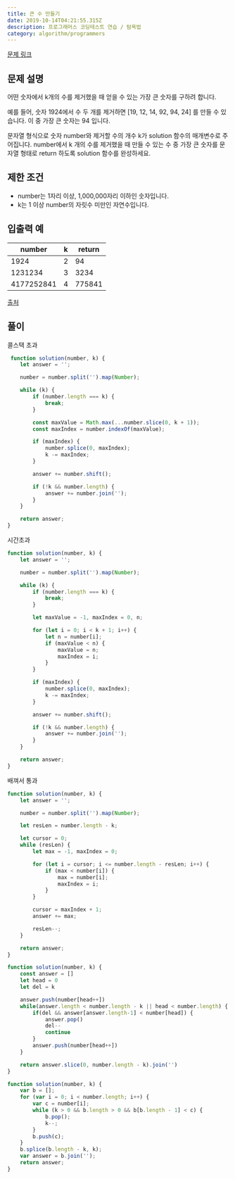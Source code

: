 ```yaml
---
title: 큰 수 만들기
date: 2019-10-14T04:21:55.315Z
description: 프로그래머스 코딩테스트 연습 / 탐욕법
category: algorithm/programmers
---
```


[문제 링크](https://programmers.co.kr/learn/courses/30/lessons/42883)

## 문제 설명

어떤 숫자에서 k개의 수를 제거했을 때 얻을 수 있는 가장 큰 숫자를 구하려 합니다.

예를 들어, 숫자 1924에서 수 두 개를 제거하면 [19, 12, 14, 92, 94, 24] 를 만들 수 있습니다. 이 중 가장 큰 숫자는 94 입니다.

문자열 형식으로 숫자 number와 제거할 수의 개수 k가 solution 함수의 매개변수로 주어집니다. number에서 k 개의 수를 제거했을 때 만들 수 있는 수 중 가장 큰 숫자를 문자열 형태로 return 하도록 solution 함수를 완성하세요.

## 제한 조건

- number는 1자리 이상, 1,000,000자리 이하인 숫자입니다.
- k는 1 이상 number의 자릿수 미만인 자연수입니다.

## 입출력 예

|number|k|return|
|-|-|-|
|1924|2|94|
|1231234|3|3234|
|4177252841|4|775841|

[출처](http://hsin.hr/coci/archive/2011_2012/contest4_tasks.pdf)

## 풀이

콜스택 초과

```javascript
 function solution(number, k) {
    let answer = '';

    number = number.split('').map(Number);

    while (k) {
        if (number.length === k) {
            break;
        }

        const maxValue = Math.max(...number.slice(0, k + 1));
        const maxIndex = number.indexOf(maxValue);

        if (maxIndex) {
            number.splice(0, maxIndex);
            k -= maxIndex;
        }

        answer += number.shift();

        if (!k && number.length) {
            answer += number.join('');
        }
    }

    return answer;
}

```

시간초과

```javascript
function solution(number, k) {
    let answer = '';

    number = number.split('').map(Number);

    while (k) {
        if (number.length === k) {
            break;
        }

        let maxValue = -1, maxIndex = 0, n;

        for (let i = 0; i < k + 1; i++) {
            let n = number[i];
            if (maxValue < n) {
                maxValue = n;
                maxIndex = i;
            }
        }

        if (maxIndex) {
            number.splice(0, maxIndex);
            k -= maxIndex;
        }

        answer += number.shift();

        if (!k && number.length) {
            answer += number.join('');
        }
    }

    return answer;
}
```

배껴서 통과

```javascript
function solution(number, k) {
    let answer = '';

    number = number.split('').map(Number);

    let resLen = number.length - k;

    let cursor = 0;
    while (resLen) {
        let max = -1, maxIndex = 0;

        for (let i = cursor; i <= number.length - resLen; i++) {
            if (max < number[i]) {
                max = number[i];
                maxIndex = i;
            }
        }

        cursor = maxIndex + 1;
        answer += max;

        resLen--;
    }

    return answer;
}
```

```javascript
function solution(number, k) {
    const answer = []
    let head = 0
    let del = k

    answer.push(number[head++])
    while(answer.length < number.length - k || head < number.length) {
        if(del && answer[answer.length-1] < number[head]) {
            answer.pop()
            del--
            continue
        }
        answer.push(number[head++])
    }

    return answer.slice(0, number.length - k).join('')
}

function solution(number, k) {
    var b = [];
    for (var i = 0; i < number.length; i++) {
        var c = number[i];
        while (k > 0 && b.length > 0 && b[b.length - 1] < c) {
            b.pop();
            k--;
        }
        b.push(c);
    }
    b.splice(b.length - k, k);
    var answer = b.join('');
    return answer;
}
```
